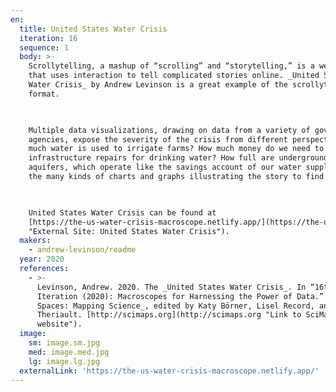 ```yaml
---
en:
  title: United States Water Crisis
  iteration: 16
  sequence: 1
  body: >-
    Scrollytelling, a mashup of “scrolling” and “storytelling,” is a web format
    that uses interaction to tell complicated stories online. _United States
    Water Crisis_ by Andrew Levinson is a great example of the scrollytelling
    format.

      

    Multiple data visualizations, drawing on data from a variety of government
    agencies, expose the severity of the crisis from different perspectives. How
    much water is used to irrigate farms? How much money do we need to fund
    infrastructure repairs for drinking water? How full are underground
    aquifers, which operate like the savings account of our water supply? Use
    the many kinds of charts and graphs illustrating the story to find answers.

      

    United States Water Crisis can be found at
    [https://the-us-water-crisis-macroscope.netlify.app/](https://the-us-water-crisis-macroscope.netlify.app/
    "External Site: United States Water Crisis").
  makers:
    - andrew-levinson/readme
  year: 2020
  references:
    - >-
      Levinson, Andrew. 2020. The _United States Water Crisis_. In “16th
      Iteration (2020): Macroscopes for Harnessing the Power of Data.” _Places &
      Spaces: Mapping Science_, edited by Katy Börner, Lisel Record, and Todd
      Theriault. [http://scimaps.org](http://scimaps.org "Link to SciMaps
      website").
  image:
    sm: image.sm.jpg
    med: image.med.jpg
    lg: image.lg.jpg
  externalLink: 'https://the-us-water-crisis-macroscope.netlify.app/'
---
```

